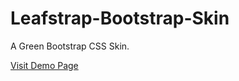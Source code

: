 Leafstrap-Bootstrap-Skin
========================

A Green Bootstrap CSS Skin.

<a href="http://arrizalamin.github.io/Leafstrap-Bootstrap-Skin/">Visit Demo Page</a>
